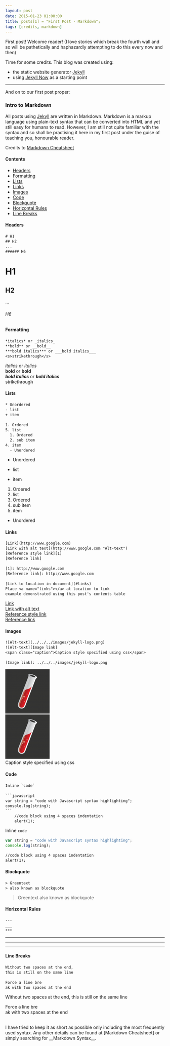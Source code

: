 ```yaml
---
layout: post
date: 2015-01-23 01:00:00
title: posts[1] = "First Post - Markdown";
tags: [credits, markdown]
---
```

First post! Welcome reader!
(I love stories which break the fourth wall and so will be pathetically and haphazardly attempting to do this every now and then)  
  
Time for some credits. This blog was created using:  
- the static website generator [Jekyll]
- using [Jekyll Now] as a starting point
  
---  
And on to our first post proper:
### Intro to Markdown
All posts using [Jekyll] are written in Markdown.
Markdown is a markup language using plain-text syntax that can be converted into HTML and yet still easy for humans to read.
However, I am still not quite familiar with the syntax and so shall be practising it here in my first post under the guise of teaching you, honourable reader.

Credits to [Markdown Cheatsheet]

#### Contents
- [Headers](#headers)
- [Formatting](#formatting)
- [Lists](#lists)
- [Links](#links)
- [Images](#images)
- [Code](#code)
- [Blockquote](#blockquote)
- [Horizontal Rules](#horizontalrules)
- [Line Breaks](#linebreaks)


#### <a name="headers"></a>Headers
```
# H1
## H2
...
###### H6
```
# H1
## H2
...
###### H6


#### <a name="formatting"></a>Formatting
```
*italics* or _italics_  
**bold** or __bold__  
***bold italics*** or ___bold italics___  
<s>strikethrough</s>
```
*italics* or _italics_  
**bold** or __bold__  
***bold italics*** or ___bold italics___  
<s>strikethrough</s>


#### <a name="lists"></a>Lists
```
* Unordered
- list
+ item

1. Ordered
5. list
  1. Ordered
  2. sub item
4. item
  - Unordered
```
* Unordered
- list
+ item

1. Ordered
5. list
  1. Ordered
  2. sub item
4. item
  - Unordered


#### <a name="links"></a>Links
```
[Link](http://www.google.com)  
[Link with alt text](http://www.google.com "Alt-text")  
[Reference style link][1]  
[Reference link]  

[1]: http://www.google.com
[Reference link]: http://www.google.com

[Link to location in document](#links)  
Place <a name="links"></a> at location to link  
example demonstrated using this post's contents table
```
[Link](http://www.google.com)  
[Link with alt text](http://www.google.com "Alt-text")  
[Reference style link][1]  
[Reference link]  

[1]: http://www.google.com
[Reference link]: http://www.google.com


#### <a name="images"></a>Images
```
![Alt-text](../../../images/jekyll-logo.png)  
![Alt-text][Image link]  
<span class="caption">Caption style specified using css</span>  

[Image link]: ../../../images/jekyll-logo.png
```
![Alt-text](../../../images/jekyll-logo.png)  
![Alt-text][Image link]  
<span class="caption">Caption style specified using css</span>  

[Image link]: ../../../images/jekyll-logo.png


#### <a name="code"></a>Code
    
    Inline `code`
    
    ```javascript
    var string = "code with Javascript syntax highlighting";
    console.log(string);
    ```
        //code block using 4 spaces indentation
        alert(1);


Inline `code`

```javascript
var string = "code with Javascript syntax highlighting";
console.log(string);
```

    //code block using 4 spaces indentation
    alert(1);



#### <a name="blockquote"></a>Blockquote

```
> Greentext
> also known as blockquote
```

> Greentext
> also known as blockquote


#### <a name="horizontalrules"></a>Horizontal Rules

```
---
___
***
```
---
___
***


#### <a name="linebreaks"></a>Line Breaks

```
Without two spaces at the end,
this is still on the same line

Force a line bre  
ak with two spaces at the end
```
Without two spaces at the end,
this is still on the same line

Force a line bre  
ak with two spaces at the end

<br>
I have tried to keep it as short as possible only including the most frequently used syntax.
Any other details can be found at [Markdown Cheatsheet] or simply searching for __Markdown Syntax__.


[Jekyll]: http://github.com/jekyll/jekyll
[Jekyll Now]: http://github.com/barryclark/jekyll-now
[Markdown Cheatsheet]: https://github.com/adam-p/markdown-here/wiki/Markdown-Cheatsheet